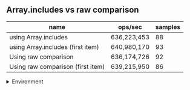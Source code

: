 ## Array.includes vs raw comparison

|name|ops/sec|samples|
|-|-|-|
|using Array.includes|636,223,453|88|
|using Array.includes (first item)|640,980,170|93|
|Using raw comparison|636,174,726|92|
|Using raw comparison (first item)|639,215,950|86|


<details>
<summary>Environment</summary>

* __Machine:__ linux x64 | 2 vCPUs | 6.8GB Mem
* __Run:__ Tue Oct 10 2023 20:56:44 GMT+0000 (Coordinated Universal Time)
</details>

<!--
{"environment":{"platform":"linux","arch":"x64","cpus":2,"totalMemory":6.759754180908203},"benchmarks":"[{\"timeStamp\":1696971387553,\"currentTarget\":{\"0\":{\"name\":\"using Array.includes\",\"options\":{\"async\":false,\"defer\":false,\"delay\":0.005,\"initCount\":1,\"maxTime\":5,\"minSamples\":5,\"minTime\":0.05},\"async\":false,\"defer\":false,\"delay\":0.005,\"initCount\":1,\"maxTime\":5,\"minSamples\":5,\"minTime\":0.05,\"id\":1,\"stats\":{\"moe\":1.7901590789959347e-11,\"rme\":1.1389411899015747,\"sem\":9.133464688754769e-12,\"deviation\":8.567949343585233e-11,\"mean\":1.5717748158275294e-9,\"sample\":[2.16399904434672e-9,1.7107438527507993e-9,1.5976544297860636e-9,1.5483236228448667e-9,1.5487181869945755e-9,1.6013934016095916e-9,1.5323839802202635e-9,1.5544017932874067e-9,1.6695171007196285e-9,1.5118845634217054e-9,1.5086186232559727e-9,1.6682716378072506e-9,1.5961440103960058e-9,1.5172402770921279e-9,1.5336271820064232e-9,1.5418839298645944e-9,1.6111889261574864e-9,1.527623074952098e-9,1.6881837859617917e-9,1.5304426604127553e-9,1.541651766314103e-9,1.5285042999839913e-9,1.5415731096394548e-9,1.5401013266230776e-9,1.6034569570596296e-9,1.5458562739399016e-9,1.5609224819496183e-9,1.5136993678499418e-9,1.556323918411284e-9,1.740470729082537e-9,1.6318172684762052e-9,1.5058268514950452e-9,1.553728790294798e-9,1.5067279363951377e-9,1.5624453547768372e-9,1.5302163342625212e-9,1.541125525652882e-9,1.5104589513023945e-9,1.5211893811526378e-9,1.5342142551943997e-9,1.5265440852932743e-9,1.5982094368105452e-9,1.7584601004014158e-9,1.618492671196055e-9,1.5516678400170343e-9,1.544887635316951e-9,1.5040355599494917e-9,1.5209650754820768e-9,1.515491761689663e-9,1.7095158155320576e-9,1.5883024781351594e-9,1.660732565076585e-9,1.5845557098442016e-9,1.5292047945589794e-9,1.5284070282088455e-9,1.5538342720136275e-9,1.5677993194408009e-9,1.5438827842165513e-9,1.5111567995733737e-9,1.5429236122534226e-9,1.5184405837913636e-9,1.586506304919871e-9,1.53655407019097e-9,1.5221513842576985e-9,1.7027887832660416e-9,1.5387721759622713e-9,1.5377410383767097e-9,1.5341021735596204e-9,1.5477465078839073e-9,1.5265696118879897e-9,1.5659858816696936e-9,1.6176107101631165e-9,1.5736443307275043e-9,1.5230326559073315e-9,1.595321778949423e-9,1.5309668582872506e-9,1.5993143573484902e-9,1.570443074443326e-9,1.592782930102048e-9,1.6632915858789361e-9,1.5382685964443646e-9,1.5022154381576417e-9,1.5061720787052735e-9,1.5142921148457436e-9,1.5333377973400114e-9,1.5563461150193484e-9,1.5318421053262594e-9,1.5583184406557269e-9],\"variance\":7.340975595424263e-21},\"times\":{\"cycle\":0.052439362090225865,\"elapsed\":5.651,\"period\":1.5717748158275294e-9,\"timeStamp\":1696971381902},\"running\":false,\"count\":33363152,\"cycles\":8,\"hz\":636223452.5774014},\"1\":{\"name\":\"using Array.includes (first item)\",\"options\":{\"async\":false,\"defer\":false,\"delay\":0.005,\"initCount\":1,\"maxTime\":5,\"minSamples\":5,\"minTime\":0.05},\"async\":false,\"defer\":false,\"delay\":0.005,\"initCount\":1,\"maxTime\":5,\"minSamples\":5,\"minTime\":0.05,\"id\":2,\"stats\":{\"moe\":1.563642211456386e-11,\"rme\":1.0022636500399482,\"sem\":7.977766384981561e-12,\"deviation\":7.693479286955145e-11,\"mean\":1.5601106668829725e-9,\"sample\":[1.514456436872466e-9,1.5191303377169775e-9,1.5526826778263706e-9,1.5828092203390403e-9,1.5219294023254265e-9,1.7115505714614664e-9,1.5211851267704567e-9,1.6551183580728647e-9,1.5779578851702834e-9,1.5479066711417813e-9,1.5161499599689369e-9,1.5349617121887243e-9,1.545884764232541e-9,1.528218065234889e-9,1.5240386601449074e-9,1.5221222432448955e-9,1.542540059009924e-9,1.5173914336508067e-9,1.5336931202525541e-9,1.5210103345557941e-9,1.5446222287064982e-9,1.5081799050300655e-9,1.9924855016019807e-9,1.7135815479202002e-9,1.5594594994446332e-9,1.509864310198841e-9,1.5252138447607095e-9,1.5103253506533406e-9,1.5202329144677906e-9,1.5957873238251309e-9,1.5267626586579833e-9,1.5464814260899362e-9,1.521049535498955e-9,1.542416520295889e-9,1.508580682697231e-9,1.5422387149418598e-9,1.5192329604350193e-9,1.5264381168342183e-9,1.5543903229804658e-9,1.6142297234763811e-9,1.5523509447100991e-9,1.5567920417801987e-9,1.506293001548392e-9,1.5270999422920302e-9,1.5911348867720283e-9,1.563116770584034e-9,1.5073890367314777e-9,1.718749574212446e-9,1.714808596909367e-9,1.5474337142171133e-9,1.527983334491725e-9,1.5395367868618079e-9,1.5262374819956436e-9,1.553659622876576e-9,1.5180799988596755e-9,1.520598535048256e-9,1.5119588994442445e-9,1.6295624175132533e-9,1.5045530782609727e-9,1.5494341633396969e-9,1.5209309300793277e-9,1.5442174479182652e-9,1.5287829391871913e-9,1.5463526218376769e-9,1.779586219692573e-9,1.588259969208242e-9,1.7270238148462654e-9,1.8157857454696727e-9,1.5210177720243825e-9,1.6789085261152145e-9,1.5083593307672237e-9,1.5467149923125414e-9,1.503052778850908e-9,1.5273185444295817e-9,1.5337151424293242e-9,1.563317435368107e-9,1.5255397219398778e-9,1.5504463511275574e-9,1.5323795133143824e-9,1.52237735753796e-9,1.532029150984334e-9,1.5124829756099008e-9,1.5093954450082216e-9,1.5605862861416337e-9,1.52513842231723e-9,1.5620626590985608e-9,1.5123302236230993e-9,1.5459902813083104e-9,1.5245364878560075e-9,1.5758680728314046e-9,1.5105843411815194e-9,1.5399440456386164e-9,1.576173516914011e-9],\"variance\":5.918962353880785e-21},\"times\":{\"cycle\":0.052098337170000654,\"elapsed\":5.504,\"period\":1.5601106668829725e-9,\"timeStamp\":1696971387569},\"running\":false,\"count\":33394001,\"cycles\":7,\"hz\":640980169.6939569},\"2\":{\"name\":\"Using raw comparison\",\"options\":{\"async\":false,\"defer\":false,\"delay\":0.005,\"initCount\":1,\"maxTime\":5,\"minSamples\":5,\"minTime\":0.05},\"async\":false,\"defer\":false,\"delay\":0.005,\"initCount\":1,\"maxTime\":5,\"minSamples\":5,\"minTime\":0.05,\"id\":3,\"stats\":{\"moe\":1.5760790086403745e-11,\"rme\":1.0026616316665384,\"sem\":8.041219431838645e-12,\"deviation\":7.712866727417313e-11,\"mean\":1.5718952025926742e-9,\"sample\":[1.5173129930363175e-9,1.5484307531897263e-9,1.5829697291803629e-9,1.5813239507252e-9,1.60384793193402e-9,1.5165111893876615e-9,1.5035828771007674e-9,1.5307649861970265e-9,1.5865746821036872e-9,1.5537427959008667e-9,1.544754245048395e-9,1.5158411447608923e-9,1.511687961927209e-9,1.5374245332075524e-9,1.5874792438523699e-9,1.5026723352255776e-9,1.5507946836855656e-9,1.5349993364764157e-9,1.5480960238830024e-9,1.5490606874056251e-9,1.5507496073551108e-9,1.8195412984531486e-9,1.5560027428045555e-9,1.6129363719347794e-9,1.6120017292482397e-9,1.5423831399138046e-9,1.6030191585222752e-9,1.7452646112821609e-9,1.6812056163424898e-9,1.7756201841951088e-9,1.7804255313778138e-9,1.6965411849809995e-9,1.6880394885483281e-9,1.6756940733159902e-9,1.5035528262137973e-9,1.5246133292271802e-9,1.5251753108644055e-9,1.5372532431518235e-9,1.5610935433625883e-9,1.5714675002061491e-9,1.5136533199859313e-9,1.5073063623016672e-9,1.520472166748285e-9,1.5401472337196916e-9,1.6461829603777853e-9,1.5333164267043241e-9,1.5202497901847073e-9,1.590869134157016e-9,1.5260107555730572e-9,1.52964405806216e-9,1.5406821695586438e-9,1.5437534904105217e-9,1.5424582370803422e-9,1.505963027552336e-9,1.5173738000981343e-9,1.5112942352061285e-9,1.5554257056729582e-9,1.809999751178656e-9,1.6515472540581319e-9,1.5037692226508679e-9,1.5548607489979232e-9,1.5159643533974692e-9,1.5225938495210248e-9,1.5104107090783248e-9,1.5467797649828314e-9,1.756591241344443e-9,1.5274742938702683e-9,1.5279972093544323e-9,1.5373824619657944e-9,1.534136845969491e-9,1.509539203305309e-9,1.513310769925361e-9,1.5424642472577364e-9,1.5205623194091947e-9,1.732158908609483e-9,1.5523515027627539e-9,1.5167363145220597e-9,1.7168278190604001e-9,1.5546205980173336e-9,1.5224150403111585e-9,1.567682894876088e-9,1.603775294530983e-9,1.699560479283532e-9,1.6096581107362183e-9,1.654328670687688e-9,1.5539302621847531e-9,1.5277036232591764e-9,1.5033618793798029e-9,1.5695587859333443e-9,1.5057450251610469e-9,1.5209563640884186e-9,1.5023473699318272e-9],\"variance\":5.948831315490105e-21},\"times\":{\"cycle\":0.052373294052667385,\"elapsed\":5.537,\"period\":1.5718952025926742e-9,\"timeStamp\":1696971393073},\"running\":false,\"count\":33318566,\"cycles\":8,\"hz\":636174726.1208038},\"3\":{\"name\":\"Using raw comparison (first item)\",\"options\":{\"async\":false,\"defer\":false,\"delay\":0.005,\"initCount\":1,\"maxTime\":5,\"minSamples\":5,\"minTime\":0.05},\"async\":false,\"defer\":false,\"delay\":0.005,\"initCount\":1,\"maxTime\":5,\"minSamples\":5,\"minTime\":0.05,\"id\":4,\"stats\":{\"moe\":1.6237884930661402e-11,\"rme\":1.0379515045817904,\"sem\":8.284635168704797e-12,\"deviation\":7.682854592893498e-11,\"mean\":1.5644165318883509e-9,\"sample\":[1.7778072679374445e-9,1.6761269646201571e-9,1.8422508414778048e-9,1.554093656489709e-9,1.574104247073611e-9,1.6772909964383441e-9,1.5483446323335015e-9,1.605572810820068e-9,1.8264671603443486e-9,1.6157433008568583e-9,1.5451567691568595e-9,1.5419946183950048e-9,1.5351513545883128e-9,1.5253944194777162e-9,1.5370531260332137e-9,1.5380227456647887e-9,1.5258159240651078e-9,1.541751773147213e-9,1.5301302584702822e-9,1.5664912405188182e-9,1.5076696833578215e-9,1.5259760770030194e-9,1.5289290157138309e-9,1.514281503697767e-9,1.50516435349029e-9,1.5373312113492047e-9,1.5323445526520441e-9,1.52316131698351e-9,1.5621592787576967e-9,1.5822710671212907e-9,1.5300044364371563e-9,1.5119383835982854e-9,1.5254173244297794e-9,1.5057380954476519e-9,1.5201633200037957e-9,1.5479172911617575e-9,1.5532013344336762e-9,1.5131400204831356e-9,1.551671332149971e-9,1.5469556544539665e-9,1.5116982128479108e-9,1.5226657244329863e-9,1.4973836460140265e-9,1.5673062763090705e-9,1.5063269967640202e-9,1.6911669835867739e-9,1.5274701181075255e-9,1.567314763106005e-9,1.5322844628503015e-9,1.5331122542653924e-9,1.5236030971310324e-9,1.5197181463018602e-9,1.5179609310900776e-9,1.7153822058882591e-9,1.5212093721491534e-9,1.5659341046835645e-9,1.594859051037445e-9,1.5753297060842923e-9,1.5480573841349014e-9,1.5117420214546226e-9,1.5117450396464902e-9,1.611101136800473e-9,1.5504361376897934e-9,1.5280139903054482e-9,1.5940551660925927e-9,1.6239304544046238e-9,1.5813812704280788e-9,1.918855045030227e-9,1.5451556167773695e-9,1.5241947822694317e-9,1.6865678269592309e-9,1.5105675862210755e-9,1.631712309298087e-9,1.5435448585788846e-9,1.550582594703091e-9,1.5096591104689302e-9,1.5527372250994988e-9,1.5299146443386609e-9,1.5159168681185225e-9,1.5425467036802576e-9,1.5412079114638217e-9,1.5553760212844085e-9,1.498691569000767e-9,1.5304316217575655e-9,1.5538250292615196e-9,1.536946403845308e-9],\"variance\":5.902625469554473e-21},\"times\":{\"cycle\":0.05235123433247961,\"elapsed\":5.443,\"period\":1.5644165318883509e-9,\"timeStamp\":1696971398611},\"running\":false,\"count\":33463744,\"cycles\":6,\"hz\":639215950.2386081},\"options\":{},\"events\":{\"start\":[null],\"cycle\":[null,null],\"complete\":[null,null]},\"length\":4,\"running\":false},\"type\":\"cycle\",\"target\":{\"name\":\"using Array.includes\",\"options\":{\"async\":false,\"defer\":false,\"delay\":0.005,\"initCount\":1,\"maxTime\":5,\"minSamples\":5,\"minTime\":0.05},\"async\":false,\"defer\":false,\"delay\":0.005,\"initCount\":1,\"maxTime\":5,\"minSamples\":5,\"minTime\":0.05,\"id\":1,\"stats\":{\"moe\":1.7901590789959347e-11,\"rme\":1.1389411899015747,\"sem\":9.133464688754769e-12,\"deviation\":8.567949343585233e-11,\"mean\":1.5717748158275294e-9,\"sample\":[2.16399904434672e-9,1.7107438527507993e-9,1.5976544297860636e-9,1.5483236228448667e-9,1.5487181869945755e-9,1.6013934016095916e-9,1.5323839802202635e-9,1.5544017932874067e-9,1.6695171007196285e-9,1.5118845634217054e-9,1.5086186232559727e-9,1.6682716378072506e-9,1.5961440103960058e-9,1.5172402770921279e-9,1.5336271820064232e-9,1.5418839298645944e-9,1.6111889261574864e-9,1.527623074952098e-9,1.6881837859617917e-9,1.5304426604127553e-9,1.541651766314103e-9,1.5285042999839913e-9,1.5415731096394548e-9,1.5401013266230776e-9,1.6034569570596296e-9,1.5458562739399016e-9,1.5609224819496183e-9,1.5136993678499418e-9,1.556323918411284e-9,1.740470729082537e-9,1.6318172684762052e-9,1.5058268514950452e-9,1.553728790294798e-9,1.5067279363951377e-9,1.5624453547768372e-9,1.5302163342625212e-9,1.541125525652882e-9,1.5104589513023945e-9,1.5211893811526378e-9,1.5342142551943997e-9,1.5265440852932743e-9,1.5982094368105452e-9,1.7584601004014158e-9,1.618492671196055e-9,1.5516678400170343e-9,1.544887635316951e-9,1.5040355599494917e-9,1.5209650754820768e-9,1.515491761689663e-9,1.7095158155320576e-9,1.5883024781351594e-9,1.660732565076585e-9,1.5845557098442016e-9,1.5292047945589794e-9,1.5284070282088455e-9,1.5538342720136275e-9,1.5677993194408009e-9,1.5438827842165513e-9,1.5111567995733737e-9,1.5429236122534226e-9,1.5184405837913636e-9,1.586506304919871e-9,1.53655407019097e-9,1.5221513842576985e-9,1.7027887832660416e-9,1.5387721759622713e-9,1.5377410383767097e-9,1.5341021735596204e-9,1.5477465078839073e-9,1.5265696118879897e-9,1.5659858816696936e-9,1.6176107101631165e-9,1.5736443307275043e-9,1.5230326559073315e-9,1.595321778949423e-9,1.5309668582872506e-9,1.5993143573484902e-9,1.570443074443326e-9,1.592782930102048e-9,1.6632915858789361e-9,1.5382685964443646e-9,1.5022154381576417e-9,1.5061720787052735e-9,1.5142921148457436e-9,1.5333377973400114e-9,1.5563461150193484e-9,1.5318421053262594e-9,1.5583184406557269e-9],\"variance\":7.340975595424263e-21},\"times\":{\"cycle\":0.052439362090225865,\"elapsed\":5.651,\"period\":1.5717748158275294e-9,\"timeStamp\":1696971381902},\"running\":false,\"count\":33363152,\"cycles\":8,\"hz\":636223452.5774014},\"aborted\":false},{\"timeStamp\":1696971393073,\"currentTarget\":{\"0\":{\"name\":\"using Array.includes\",\"options\":{\"async\":false,\"defer\":false,\"delay\":0.005,\"initCount\":1,\"maxTime\":5,\"minSamples\":5,\"minTime\":0.05},\"async\":false,\"defer\":false,\"delay\":0.005,\"initCount\":1,\"maxTime\":5,\"minSamples\":5,\"minTime\":0.05,\"id\":1,\"stats\":{\"moe\":1.7901590789959347e-11,\"rme\":1.1389411899015747,\"sem\":9.133464688754769e-12,\"deviation\":8.567949343585233e-11,\"mean\":1.5717748158275294e-9,\"sample\":[2.16399904434672e-9,1.7107438527507993e-9,1.5976544297860636e-9,1.5483236228448667e-9,1.5487181869945755e-9,1.6013934016095916e-9,1.5323839802202635e-9,1.5544017932874067e-9,1.6695171007196285e-9,1.5118845634217054e-9,1.5086186232559727e-9,1.6682716378072506e-9,1.5961440103960058e-9,1.5172402770921279e-9,1.5336271820064232e-9,1.5418839298645944e-9,1.6111889261574864e-9,1.527623074952098e-9,1.6881837859617917e-9,1.5304426604127553e-9,1.541651766314103e-9,1.5285042999839913e-9,1.5415731096394548e-9,1.5401013266230776e-9,1.6034569570596296e-9,1.5458562739399016e-9,1.5609224819496183e-9,1.5136993678499418e-9,1.556323918411284e-9,1.740470729082537e-9,1.6318172684762052e-9,1.5058268514950452e-9,1.553728790294798e-9,1.5067279363951377e-9,1.5624453547768372e-9,1.5302163342625212e-9,1.541125525652882e-9,1.5104589513023945e-9,1.5211893811526378e-9,1.5342142551943997e-9,1.5265440852932743e-9,1.5982094368105452e-9,1.7584601004014158e-9,1.618492671196055e-9,1.5516678400170343e-9,1.544887635316951e-9,1.5040355599494917e-9,1.5209650754820768e-9,1.515491761689663e-9,1.7095158155320576e-9,1.5883024781351594e-9,1.660732565076585e-9,1.5845557098442016e-9,1.5292047945589794e-9,1.5284070282088455e-9,1.5538342720136275e-9,1.5677993194408009e-9,1.5438827842165513e-9,1.5111567995733737e-9,1.5429236122534226e-9,1.5184405837913636e-9,1.586506304919871e-9,1.53655407019097e-9,1.5221513842576985e-9,1.7027887832660416e-9,1.5387721759622713e-9,1.5377410383767097e-9,1.5341021735596204e-9,1.5477465078839073e-9,1.5265696118879897e-9,1.5659858816696936e-9,1.6176107101631165e-9,1.5736443307275043e-9,1.5230326559073315e-9,1.595321778949423e-9,1.5309668582872506e-9,1.5993143573484902e-9,1.570443074443326e-9,1.592782930102048e-9,1.6632915858789361e-9,1.5382685964443646e-9,1.5022154381576417e-9,1.5061720787052735e-9,1.5142921148457436e-9,1.5333377973400114e-9,1.5563461150193484e-9,1.5318421053262594e-9,1.5583184406557269e-9],\"variance\":7.340975595424263e-21},\"times\":{\"cycle\":0.052439362090225865,\"elapsed\":5.651,\"period\":1.5717748158275294e-9,\"timeStamp\":1696971381902},\"running\":false,\"count\":33363152,\"cycles\":8,\"hz\":636223452.5774014},\"1\":{\"name\":\"using Array.includes (first item)\",\"options\":{\"async\":false,\"defer\":false,\"delay\":0.005,\"initCount\":1,\"maxTime\":5,\"minSamples\":5,\"minTime\":0.05},\"async\":false,\"defer\":false,\"delay\":0.005,\"initCount\":1,\"maxTime\":5,\"minSamples\":5,\"minTime\":0.05,\"id\":2,\"stats\":{\"moe\":1.563642211456386e-11,\"rme\":1.0022636500399482,\"sem\":7.977766384981561e-12,\"deviation\":7.693479286955145e-11,\"mean\":1.5601106668829725e-9,\"sample\":[1.514456436872466e-9,1.5191303377169775e-9,1.5526826778263706e-9,1.5828092203390403e-9,1.5219294023254265e-9,1.7115505714614664e-9,1.5211851267704567e-9,1.6551183580728647e-9,1.5779578851702834e-9,1.5479066711417813e-9,1.5161499599689369e-9,1.5349617121887243e-9,1.545884764232541e-9,1.528218065234889e-9,1.5240386601449074e-9,1.5221222432448955e-9,1.542540059009924e-9,1.5173914336508067e-9,1.5336931202525541e-9,1.5210103345557941e-9,1.5446222287064982e-9,1.5081799050300655e-9,1.9924855016019807e-9,1.7135815479202002e-9,1.5594594994446332e-9,1.509864310198841e-9,1.5252138447607095e-9,1.5103253506533406e-9,1.5202329144677906e-9,1.5957873238251309e-9,1.5267626586579833e-9,1.5464814260899362e-9,1.521049535498955e-9,1.542416520295889e-9,1.508580682697231e-9,1.5422387149418598e-9,1.5192329604350193e-9,1.5264381168342183e-9,1.5543903229804658e-9,1.6142297234763811e-9,1.5523509447100991e-9,1.5567920417801987e-9,1.506293001548392e-9,1.5270999422920302e-9,1.5911348867720283e-9,1.563116770584034e-9,1.5073890367314777e-9,1.718749574212446e-9,1.714808596909367e-9,1.5474337142171133e-9,1.527983334491725e-9,1.5395367868618079e-9,1.5262374819956436e-9,1.553659622876576e-9,1.5180799988596755e-9,1.520598535048256e-9,1.5119588994442445e-9,1.6295624175132533e-9,1.5045530782609727e-9,1.5494341633396969e-9,1.5209309300793277e-9,1.5442174479182652e-9,1.5287829391871913e-9,1.5463526218376769e-9,1.779586219692573e-9,1.588259969208242e-9,1.7270238148462654e-9,1.8157857454696727e-9,1.5210177720243825e-9,1.6789085261152145e-9,1.5083593307672237e-9,1.5467149923125414e-9,1.503052778850908e-9,1.5273185444295817e-9,1.5337151424293242e-9,1.563317435368107e-9,1.5255397219398778e-9,1.5504463511275574e-9,1.5323795133143824e-9,1.52237735753796e-9,1.532029150984334e-9,1.5124829756099008e-9,1.5093954450082216e-9,1.5605862861416337e-9,1.52513842231723e-9,1.5620626590985608e-9,1.5123302236230993e-9,1.5459902813083104e-9,1.5245364878560075e-9,1.5758680728314046e-9,1.5105843411815194e-9,1.5399440456386164e-9,1.576173516914011e-9],\"variance\":5.918962353880785e-21},\"times\":{\"cycle\":0.052098337170000654,\"elapsed\":5.504,\"period\":1.5601106668829725e-9,\"timeStamp\":1696971387569},\"running\":false,\"count\":33394001,\"cycles\":7,\"hz\":640980169.6939569},\"2\":{\"name\":\"Using raw comparison\",\"options\":{\"async\":false,\"defer\":false,\"delay\":0.005,\"initCount\":1,\"maxTime\":5,\"minSamples\":5,\"minTime\":0.05},\"async\":false,\"defer\":false,\"delay\":0.005,\"initCount\":1,\"maxTime\":5,\"minSamples\":5,\"minTime\":0.05,\"id\":3,\"stats\":{\"moe\":1.5760790086403745e-11,\"rme\":1.0026616316665384,\"sem\":8.041219431838645e-12,\"deviation\":7.712866727417313e-11,\"mean\":1.5718952025926742e-9,\"sample\":[1.5173129930363175e-9,1.5484307531897263e-9,1.5829697291803629e-9,1.5813239507252e-9,1.60384793193402e-9,1.5165111893876615e-9,1.5035828771007674e-9,1.5307649861970265e-9,1.5865746821036872e-9,1.5537427959008667e-9,1.544754245048395e-9,1.5158411447608923e-9,1.511687961927209e-9,1.5374245332075524e-9,1.5874792438523699e-9,1.5026723352255776e-9,1.5507946836855656e-9,1.5349993364764157e-9,1.5480960238830024e-9,1.5490606874056251e-9,1.5507496073551108e-9,1.8195412984531486e-9,1.5560027428045555e-9,1.6129363719347794e-9,1.6120017292482397e-9,1.5423831399138046e-9,1.6030191585222752e-9,1.7452646112821609e-9,1.6812056163424898e-9,1.7756201841951088e-9,1.7804255313778138e-9,1.6965411849809995e-9,1.6880394885483281e-9,1.6756940733159902e-9,1.5035528262137973e-9,1.5246133292271802e-9,1.5251753108644055e-9,1.5372532431518235e-9,1.5610935433625883e-9,1.5714675002061491e-9,1.5136533199859313e-9,1.5073063623016672e-9,1.520472166748285e-9,1.5401472337196916e-9,1.6461829603777853e-9,1.5333164267043241e-9,1.5202497901847073e-9,1.590869134157016e-9,1.5260107555730572e-9,1.52964405806216e-9,1.5406821695586438e-9,1.5437534904105217e-9,1.5424582370803422e-9,1.505963027552336e-9,1.5173738000981343e-9,1.5112942352061285e-9,1.5554257056729582e-9,1.809999751178656e-9,1.6515472540581319e-9,1.5037692226508679e-9,1.5548607489979232e-9,1.5159643533974692e-9,1.5225938495210248e-9,1.5104107090783248e-9,1.5467797649828314e-9,1.756591241344443e-9,1.5274742938702683e-9,1.5279972093544323e-9,1.5373824619657944e-9,1.534136845969491e-9,1.509539203305309e-9,1.513310769925361e-9,1.5424642472577364e-9,1.5205623194091947e-9,1.732158908609483e-9,1.5523515027627539e-9,1.5167363145220597e-9,1.7168278190604001e-9,1.5546205980173336e-9,1.5224150403111585e-9,1.567682894876088e-9,1.603775294530983e-9,1.699560479283532e-9,1.6096581107362183e-9,1.654328670687688e-9,1.5539302621847531e-9,1.5277036232591764e-9,1.5033618793798029e-9,1.5695587859333443e-9,1.5057450251610469e-9,1.5209563640884186e-9,1.5023473699318272e-9],\"variance\":5.948831315490105e-21},\"times\":{\"cycle\":0.052373294052667385,\"elapsed\":5.537,\"period\":1.5718952025926742e-9,\"timeStamp\":1696971393073},\"running\":false,\"count\":33318566,\"cycles\":8,\"hz\":636174726.1208038},\"3\":{\"name\":\"Using raw comparison (first item)\",\"options\":{\"async\":false,\"defer\":false,\"delay\":0.005,\"initCount\":1,\"maxTime\":5,\"minSamples\":5,\"minTime\":0.05},\"async\":false,\"defer\":false,\"delay\":0.005,\"initCount\":1,\"maxTime\":5,\"minSamples\":5,\"minTime\":0.05,\"id\":4,\"stats\":{\"moe\":1.6237884930661402e-11,\"rme\":1.0379515045817904,\"sem\":8.284635168704797e-12,\"deviation\":7.682854592893498e-11,\"mean\":1.5644165318883509e-9,\"sample\":[1.7778072679374445e-9,1.6761269646201571e-9,1.8422508414778048e-9,1.554093656489709e-9,1.574104247073611e-9,1.6772909964383441e-9,1.5483446323335015e-9,1.605572810820068e-9,1.8264671603443486e-9,1.6157433008568583e-9,1.5451567691568595e-9,1.5419946183950048e-9,1.5351513545883128e-9,1.5253944194777162e-9,1.5370531260332137e-9,1.5380227456647887e-9,1.5258159240651078e-9,1.541751773147213e-9,1.5301302584702822e-9,1.5664912405188182e-9,1.5076696833578215e-9,1.5259760770030194e-9,1.5289290157138309e-9,1.514281503697767e-9,1.50516435349029e-9,1.5373312113492047e-9,1.5323445526520441e-9,1.52316131698351e-9,1.5621592787576967e-9,1.5822710671212907e-9,1.5300044364371563e-9,1.5119383835982854e-9,1.5254173244297794e-9,1.5057380954476519e-9,1.5201633200037957e-9,1.5479172911617575e-9,1.5532013344336762e-9,1.5131400204831356e-9,1.551671332149971e-9,1.5469556544539665e-9,1.5116982128479108e-9,1.5226657244329863e-9,1.4973836460140265e-9,1.5673062763090705e-9,1.5063269967640202e-9,1.6911669835867739e-9,1.5274701181075255e-9,1.567314763106005e-9,1.5322844628503015e-9,1.5331122542653924e-9,1.5236030971310324e-9,1.5197181463018602e-9,1.5179609310900776e-9,1.7153822058882591e-9,1.5212093721491534e-9,1.5659341046835645e-9,1.594859051037445e-9,1.5753297060842923e-9,1.5480573841349014e-9,1.5117420214546226e-9,1.5117450396464902e-9,1.611101136800473e-9,1.5504361376897934e-9,1.5280139903054482e-9,1.5940551660925927e-9,1.6239304544046238e-9,1.5813812704280788e-9,1.918855045030227e-9,1.5451556167773695e-9,1.5241947822694317e-9,1.6865678269592309e-9,1.5105675862210755e-9,1.631712309298087e-9,1.5435448585788846e-9,1.550582594703091e-9,1.5096591104689302e-9,1.5527372250994988e-9,1.5299146443386609e-9,1.5159168681185225e-9,1.5425467036802576e-9,1.5412079114638217e-9,1.5553760212844085e-9,1.498691569000767e-9,1.5304316217575655e-9,1.5538250292615196e-9,1.536946403845308e-9],\"variance\":5.902625469554473e-21},\"times\":{\"cycle\":0.05235123433247961,\"elapsed\":5.443,\"period\":1.5644165318883509e-9,\"timeStamp\":1696971398611},\"running\":false,\"count\":33463744,\"cycles\":6,\"hz\":639215950.2386081},\"options\":{},\"events\":{\"start\":[null],\"cycle\":[null,null],\"complete\":[null,null]},\"length\":4,\"running\":false},\"type\":\"cycle\",\"target\":{\"name\":\"using Array.includes (first item)\",\"options\":{\"async\":false,\"defer\":false,\"delay\":0.005,\"initCount\":1,\"maxTime\":5,\"minSamples\":5,\"minTime\":0.05},\"async\":false,\"defer\":false,\"delay\":0.005,\"initCount\":1,\"maxTime\":5,\"minSamples\":5,\"minTime\":0.05,\"id\":2,\"stats\":{\"moe\":1.563642211456386e-11,\"rme\":1.0022636500399482,\"sem\":7.977766384981561e-12,\"deviation\":7.693479286955145e-11,\"mean\":1.5601106668829725e-9,\"sample\":[1.514456436872466e-9,1.5191303377169775e-9,1.5526826778263706e-9,1.5828092203390403e-9,1.5219294023254265e-9,1.7115505714614664e-9,1.5211851267704567e-9,1.6551183580728647e-9,1.5779578851702834e-9,1.5479066711417813e-9,1.5161499599689369e-9,1.5349617121887243e-9,1.545884764232541e-9,1.528218065234889e-9,1.5240386601449074e-9,1.5221222432448955e-9,1.542540059009924e-9,1.5173914336508067e-9,1.5336931202525541e-9,1.5210103345557941e-9,1.5446222287064982e-9,1.5081799050300655e-9,1.9924855016019807e-9,1.7135815479202002e-9,1.5594594994446332e-9,1.509864310198841e-9,1.5252138447607095e-9,1.5103253506533406e-9,1.5202329144677906e-9,1.5957873238251309e-9,1.5267626586579833e-9,1.5464814260899362e-9,1.521049535498955e-9,1.542416520295889e-9,1.508580682697231e-9,1.5422387149418598e-9,1.5192329604350193e-9,1.5264381168342183e-9,1.5543903229804658e-9,1.6142297234763811e-9,1.5523509447100991e-9,1.5567920417801987e-9,1.506293001548392e-9,1.5270999422920302e-9,1.5911348867720283e-9,1.563116770584034e-9,1.5073890367314777e-9,1.718749574212446e-9,1.714808596909367e-9,1.5474337142171133e-9,1.527983334491725e-9,1.5395367868618079e-9,1.5262374819956436e-9,1.553659622876576e-9,1.5180799988596755e-9,1.520598535048256e-9,1.5119588994442445e-9,1.6295624175132533e-9,1.5045530782609727e-9,1.5494341633396969e-9,1.5209309300793277e-9,1.5442174479182652e-9,1.5287829391871913e-9,1.5463526218376769e-9,1.779586219692573e-9,1.588259969208242e-9,1.7270238148462654e-9,1.8157857454696727e-9,1.5210177720243825e-9,1.6789085261152145e-9,1.5083593307672237e-9,1.5467149923125414e-9,1.503052778850908e-9,1.5273185444295817e-9,1.5337151424293242e-9,1.563317435368107e-9,1.5255397219398778e-9,1.5504463511275574e-9,1.5323795133143824e-9,1.52237735753796e-9,1.532029150984334e-9,1.5124829756099008e-9,1.5093954450082216e-9,1.5605862861416337e-9,1.52513842231723e-9,1.5620626590985608e-9,1.5123302236230993e-9,1.5459902813083104e-9,1.5245364878560075e-9,1.5758680728314046e-9,1.5105843411815194e-9,1.5399440456386164e-9,1.576173516914011e-9],\"variance\":5.918962353880785e-21},\"times\":{\"cycle\":0.052098337170000654,\"elapsed\":5.504,\"period\":1.5601106668829725e-9,\"timeStamp\":1696971387569},\"running\":false,\"count\":33394001,\"cycles\":7,\"hz\":640980169.6939569},\"aborted\":false},{\"timeStamp\":1696971398610,\"currentTarget\":{\"0\":{\"name\":\"using Array.includes\",\"options\":{\"async\":false,\"defer\":false,\"delay\":0.005,\"initCount\":1,\"maxTime\":5,\"minSamples\":5,\"minTime\":0.05},\"async\":false,\"defer\":false,\"delay\":0.005,\"initCount\":1,\"maxTime\":5,\"minSamples\":5,\"minTime\":0.05,\"id\":1,\"stats\":{\"moe\":1.7901590789959347e-11,\"rme\":1.1389411899015747,\"sem\":9.133464688754769e-12,\"deviation\":8.567949343585233e-11,\"mean\":1.5717748158275294e-9,\"sample\":[2.16399904434672e-9,1.7107438527507993e-9,1.5976544297860636e-9,1.5483236228448667e-9,1.5487181869945755e-9,1.6013934016095916e-9,1.5323839802202635e-9,1.5544017932874067e-9,1.6695171007196285e-9,1.5118845634217054e-9,1.5086186232559727e-9,1.6682716378072506e-9,1.5961440103960058e-9,1.5172402770921279e-9,1.5336271820064232e-9,1.5418839298645944e-9,1.6111889261574864e-9,1.527623074952098e-9,1.6881837859617917e-9,1.5304426604127553e-9,1.541651766314103e-9,1.5285042999839913e-9,1.5415731096394548e-9,1.5401013266230776e-9,1.6034569570596296e-9,1.5458562739399016e-9,1.5609224819496183e-9,1.5136993678499418e-9,1.556323918411284e-9,1.740470729082537e-9,1.6318172684762052e-9,1.5058268514950452e-9,1.553728790294798e-9,1.5067279363951377e-9,1.5624453547768372e-9,1.5302163342625212e-9,1.541125525652882e-9,1.5104589513023945e-9,1.5211893811526378e-9,1.5342142551943997e-9,1.5265440852932743e-9,1.5982094368105452e-9,1.7584601004014158e-9,1.618492671196055e-9,1.5516678400170343e-9,1.544887635316951e-9,1.5040355599494917e-9,1.5209650754820768e-9,1.515491761689663e-9,1.7095158155320576e-9,1.5883024781351594e-9,1.660732565076585e-9,1.5845557098442016e-9,1.5292047945589794e-9,1.5284070282088455e-9,1.5538342720136275e-9,1.5677993194408009e-9,1.5438827842165513e-9,1.5111567995733737e-9,1.5429236122534226e-9,1.5184405837913636e-9,1.586506304919871e-9,1.53655407019097e-9,1.5221513842576985e-9,1.7027887832660416e-9,1.5387721759622713e-9,1.5377410383767097e-9,1.5341021735596204e-9,1.5477465078839073e-9,1.5265696118879897e-9,1.5659858816696936e-9,1.6176107101631165e-9,1.5736443307275043e-9,1.5230326559073315e-9,1.595321778949423e-9,1.5309668582872506e-9,1.5993143573484902e-9,1.570443074443326e-9,1.592782930102048e-9,1.6632915858789361e-9,1.5382685964443646e-9,1.5022154381576417e-9,1.5061720787052735e-9,1.5142921148457436e-9,1.5333377973400114e-9,1.5563461150193484e-9,1.5318421053262594e-9,1.5583184406557269e-9],\"variance\":7.340975595424263e-21},\"times\":{\"cycle\":0.052439362090225865,\"elapsed\":5.651,\"period\":1.5717748158275294e-9,\"timeStamp\":1696971381902},\"running\":false,\"count\":33363152,\"cycles\":8,\"hz\":636223452.5774014},\"1\":{\"name\":\"using Array.includes (first item)\",\"options\":{\"async\":false,\"defer\":false,\"delay\":0.005,\"initCount\":1,\"maxTime\":5,\"minSamples\":5,\"minTime\":0.05},\"async\":false,\"defer\":false,\"delay\":0.005,\"initCount\":1,\"maxTime\":5,\"minSamples\":5,\"minTime\":0.05,\"id\":2,\"stats\":{\"moe\":1.563642211456386e-11,\"rme\":1.0022636500399482,\"sem\":7.977766384981561e-12,\"deviation\":7.693479286955145e-11,\"mean\":1.5601106668829725e-9,\"sample\":[1.514456436872466e-9,1.5191303377169775e-9,1.5526826778263706e-9,1.5828092203390403e-9,1.5219294023254265e-9,1.7115505714614664e-9,1.5211851267704567e-9,1.6551183580728647e-9,1.5779578851702834e-9,1.5479066711417813e-9,1.5161499599689369e-9,1.5349617121887243e-9,1.545884764232541e-9,1.528218065234889e-9,1.5240386601449074e-9,1.5221222432448955e-9,1.542540059009924e-9,1.5173914336508067e-9,1.5336931202525541e-9,1.5210103345557941e-9,1.5446222287064982e-9,1.5081799050300655e-9,1.9924855016019807e-9,1.7135815479202002e-9,1.5594594994446332e-9,1.509864310198841e-9,1.5252138447607095e-9,1.5103253506533406e-9,1.5202329144677906e-9,1.5957873238251309e-9,1.5267626586579833e-9,1.5464814260899362e-9,1.521049535498955e-9,1.542416520295889e-9,1.508580682697231e-9,1.5422387149418598e-9,1.5192329604350193e-9,1.5264381168342183e-9,1.5543903229804658e-9,1.6142297234763811e-9,1.5523509447100991e-9,1.5567920417801987e-9,1.506293001548392e-9,1.5270999422920302e-9,1.5911348867720283e-9,1.563116770584034e-9,1.5073890367314777e-9,1.718749574212446e-9,1.714808596909367e-9,1.5474337142171133e-9,1.527983334491725e-9,1.5395367868618079e-9,1.5262374819956436e-9,1.553659622876576e-9,1.5180799988596755e-9,1.520598535048256e-9,1.5119588994442445e-9,1.6295624175132533e-9,1.5045530782609727e-9,1.5494341633396969e-9,1.5209309300793277e-9,1.5442174479182652e-9,1.5287829391871913e-9,1.5463526218376769e-9,1.779586219692573e-9,1.588259969208242e-9,1.7270238148462654e-9,1.8157857454696727e-9,1.5210177720243825e-9,1.6789085261152145e-9,1.5083593307672237e-9,1.5467149923125414e-9,1.503052778850908e-9,1.5273185444295817e-9,1.5337151424293242e-9,1.563317435368107e-9,1.5255397219398778e-9,1.5504463511275574e-9,1.5323795133143824e-9,1.52237735753796e-9,1.532029150984334e-9,1.5124829756099008e-9,1.5093954450082216e-9,1.5605862861416337e-9,1.52513842231723e-9,1.5620626590985608e-9,1.5123302236230993e-9,1.5459902813083104e-9,1.5245364878560075e-9,1.5758680728314046e-9,1.5105843411815194e-9,1.5399440456386164e-9,1.576173516914011e-9],\"variance\":5.918962353880785e-21},\"times\":{\"cycle\":0.052098337170000654,\"elapsed\":5.504,\"period\":1.5601106668829725e-9,\"timeStamp\":1696971387569},\"running\":false,\"count\":33394001,\"cycles\":7,\"hz\":640980169.6939569},\"2\":{\"name\":\"Using raw comparison\",\"options\":{\"async\":false,\"defer\":false,\"delay\":0.005,\"initCount\":1,\"maxTime\":5,\"minSamples\":5,\"minTime\":0.05},\"async\":false,\"defer\":false,\"delay\":0.005,\"initCount\":1,\"maxTime\":5,\"minSamples\":5,\"minTime\":0.05,\"id\":3,\"stats\":{\"moe\":1.5760790086403745e-11,\"rme\":1.0026616316665384,\"sem\":8.041219431838645e-12,\"deviation\":7.712866727417313e-11,\"mean\":1.5718952025926742e-9,\"sample\":[1.5173129930363175e-9,1.5484307531897263e-9,1.5829697291803629e-9,1.5813239507252e-9,1.60384793193402e-9,1.5165111893876615e-9,1.5035828771007674e-9,1.5307649861970265e-9,1.5865746821036872e-9,1.5537427959008667e-9,1.544754245048395e-9,1.5158411447608923e-9,1.511687961927209e-9,1.5374245332075524e-9,1.5874792438523699e-9,1.5026723352255776e-9,1.5507946836855656e-9,1.5349993364764157e-9,1.5480960238830024e-9,1.5490606874056251e-9,1.5507496073551108e-9,1.8195412984531486e-9,1.5560027428045555e-9,1.6129363719347794e-9,1.6120017292482397e-9,1.5423831399138046e-9,1.6030191585222752e-9,1.7452646112821609e-9,1.6812056163424898e-9,1.7756201841951088e-9,1.7804255313778138e-9,1.6965411849809995e-9,1.6880394885483281e-9,1.6756940733159902e-9,1.5035528262137973e-9,1.5246133292271802e-9,1.5251753108644055e-9,1.5372532431518235e-9,1.5610935433625883e-9,1.5714675002061491e-9,1.5136533199859313e-9,1.5073063623016672e-9,1.520472166748285e-9,1.5401472337196916e-9,1.6461829603777853e-9,1.5333164267043241e-9,1.5202497901847073e-9,1.590869134157016e-9,1.5260107555730572e-9,1.52964405806216e-9,1.5406821695586438e-9,1.5437534904105217e-9,1.5424582370803422e-9,1.505963027552336e-9,1.5173738000981343e-9,1.5112942352061285e-9,1.5554257056729582e-9,1.809999751178656e-9,1.6515472540581319e-9,1.5037692226508679e-9,1.5548607489979232e-9,1.5159643533974692e-9,1.5225938495210248e-9,1.5104107090783248e-9,1.5467797649828314e-9,1.756591241344443e-9,1.5274742938702683e-9,1.5279972093544323e-9,1.5373824619657944e-9,1.534136845969491e-9,1.509539203305309e-9,1.513310769925361e-9,1.5424642472577364e-9,1.5205623194091947e-9,1.732158908609483e-9,1.5523515027627539e-9,1.5167363145220597e-9,1.7168278190604001e-9,1.5546205980173336e-9,1.5224150403111585e-9,1.567682894876088e-9,1.603775294530983e-9,1.699560479283532e-9,1.6096581107362183e-9,1.654328670687688e-9,1.5539302621847531e-9,1.5277036232591764e-9,1.5033618793798029e-9,1.5695587859333443e-9,1.5057450251610469e-9,1.5209563640884186e-9,1.5023473699318272e-9],\"variance\":5.948831315490105e-21},\"times\":{\"cycle\":0.052373294052667385,\"elapsed\":5.537,\"period\":1.5718952025926742e-9,\"timeStamp\":1696971393073},\"running\":false,\"count\":33318566,\"cycles\":8,\"hz\":636174726.1208038},\"3\":{\"name\":\"Using raw comparison (first item)\",\"options\":{\"async\":false,\"defer\":false,\"delay\":0.005,\"initCount\":1,\"maxTime\":5,\"minSamples\":5,\"minTime\":0.05},\"async\":false,\"defer\":false,\"delay\":0.005,\"initCount\":1,\"maxTime\":5,\"minSamples\":5,\"minTime\":0.05,\"id\":4,\"stats\":{\"moe\":1.6237884930661402e-11,\"rme\":1.0379515045817904,\"sem\":8.284635168704797e-12,\"deviation\":7.682854592893498e-11,\"mean\":1.5644165318883509e-9,\"sample\":[1.7778072679374445e-9,1.6761269646201571e-9,1.8422508414778048e-9,1.554093656489709e-9,1.574104247073611e-9,1.6772909964383441e-9,1.5483446323335015e-9,1.605572810820068e-9,1.8264671603443486e-9,1.6157433008568583e-9,1.5451567691568595e-9,1.5419946183950048e-9,1.5351513545883128e-9,1.5253944194777162e-9,1.5370531260332137e-9,1.5380227456647887e-9,1.5258159240651078e-9,1.541751773147213e-9,1.5301302584702822e-9,1.5664912405188182e-9,1.5076696833578215e-9,1.5259760770030194e-9,1.5289290157138309e-9,1.514281503697767e-9,1.50516435349029e-9,1.5373312113492047e-9,1.5323445526520441e-9,1.52316131698351e-9,1.5621592787576967e-9,1.5822710671212907e-9,1.5300044364371563e-9,1.5119383835982854e-9,1.5254173244297794e-9,1.5057380954476519e-9,1.5201633200037957e-9,1.5479172911617575e-9,1.5532013344336762e-9,1.5131400204831356e-9,1.551671332149971e-9,1.5469556544539665e-9,1.5116982128479108e-9,1.5226657244329863e-9,1.4973836460140265e-9,1.5673062763090705e-9,1.5063269967640202e-9,1.6911669835867739e-9,1.5274701181075255e-9,1.567314763106005e-9,1.5322844628503015e-9,1.5331122542653924e-9,1.5236030971310324e-9,1.5197181463018602e-9,1.5179609310900776e-9,1.7153822058882591e-9,1.5212093721491534e-9,1.5659341046835645e-9,1.594859051037445e-9,1.5753297060842923e-9,1.5480573841349014e-9,1.5117420214546226e-9,1.5117450396464902e-9,1.611101136800473e-9,1.5504361376897934e-9,1.5280139903054482e-9,1.5940551660925927e-9,1.6239304544046238e-9,1.5813812704280788e-9,1.918855045030227e-9,1.5451556167773695e-9,1.5241947822694317e-9,1.6865678269592309e-9,1.5105675862210755e-9,1.631712309298087e-9,1.5435448585788846e-9,1.550582594703091e-9,1.5096591104689302e-9,1.5527372250994988e-9,1.5299146443386609e-9,1.5159168681185225e-9,1.5425467036802576e-9,1.5412079114638217e-9,1.5553760212844085e-9,1.498691569000767e-9,1.5304316217575655e-9,1.5538250292615196e-9,1.536946403845308e-9],\"variance\":5.902625469554473e-21},\"times\":{\"cycle\":0.05235123433247961,\"elapsed\":5.443,\"period\":1.5644165318883509e-9,\"timeStamp\":1696971398611},\"running\":false,\"count\":33463744,\"cycles\":6,\"hz\":639215950.2386081},\"options\":{},\"events\":{\"start\":[null],\"cycle\":[null,null],\"complete\":[null,null]},\"length\":4,\"running\":false},\"type\":\"cycle\",\"target\":{\"name\":\"Using raw comparison\",\"options\":{\"async\":false,\"defer\":false,\"delay\":0.005,\"initCount\":1,\"maxTime\":5,\"minSamples\":5,\"minTime\":0.05},\"async\":false,\"defer\":false,\"delay\":0.005,\"initCount\":1,\"maxTime\":5,\"minSamples\":5,\"minTime\":0.05,\"id\":3,\"stats\":{\"moe\":1.5760790086403745e-11,\"rme\":1.0026616316665384,\"sem\":8.041219431838645e-12,\"deviation\":7.712866727417313e-11,\"mean\":1.5718952025926742e-9,\"sample\":[1.5173129930363175e-9,1.5484307531897263e-9,1.5829697291803629e-9,1.5813239507252e-9,1.60384793193402e-9,1.5165111893876615e-9,1.5035828771007674e-9,1.5307649861970265e-9,1.5865746821036872e-9,1.5537427959008667e-9,1.544754245048395e-9,1.5158411447608923e-9,1.511687961927209e-9,1.5374245332075524e-9,1.5874792438523699e-9,1.5026723352255776e-9,1.5507946836855656e-9,1.5349993364764157e-9,1.5480960238830024e-9,1.5490606874056251e-9,1.5507496073551108e-9,1.8195412984531486e-9,1.5560027428045555e-9,1.6129363719347794e-9,1.6120017292482397e-9,1.5423831399138046e-9,1.6030191585222752e-9,1.7452646112821609e-9,1.6812056163424898e-9,1.7756201841951088e-9,1.7804255313778138e-9,1.6965411849809995e-9,1.6880394885483281e-9,1.6756940733159902e-9,1.5035528262137973e-9,1.5246133292271802e-9,1.5251753108644055e-9,1.5372532431518235e-9,1.5610935433625883e-9,1.5714675002061491e-9,1.5136533199859313e-9,1.5073063623016672e-9,1.520472166748285e-9,1.5401472337196916e-9,1.6461829603777853e-9,1.5333164267043241e-9,1.5202497901847073e-9,1.590869134157016e-9,1.5260107555730572e-9,1.52964405806216e-9,1.5406821695586438e-9,1.5437534904105217e-9,1.5424582370803422e-9,1.505963027552336e-9,1.5173738000981343e-9,1.5112942352061285e-9,1.5554257056729582e-9,1.809999751178656e-9,1.6515472540581319e-9,1.5037692226508679e-9,1.5548607489979232e-9,1.5159643533974692e-9,1.5225938495210248e-9,1.5104107090783248e-9,1.5467797649828314e-9,1.756591241344443e-9,1.5274742938702683e-9,1.5279972093544323e-9,1.5373824619657944e-9,1.534136845969491e-9,1.509539203305309e-9,1.513310769925361e-9,1.5424642472577364e-9,1.5205623194091947e-9,1.732158908609483e-9,1.5523515027627539e-9,1.5167363145220597e-9,1.7168278190604001e-9,1.5546205980173336e-9,1.5224150403111585e-9,1.567682894876088e-9,1.603775294530983e-9,1.699560479283532e-9,1.6096581107362183e-9,1.654328670687688e-9,1.5539302621847531e-9,1.5277036232591764e-9,1.5033618793798029e-9,1.5695587859333443e-9,1.5057450251610469e-9,1.5209563640884186e-9,1.5023473699318272e-9],\"variance\":5.948831315490105e-21},\"times\":{\"cycle\":0.052373294052667385,\"elapsed\":5.537,\"period\":1.5718952025926742e-9,\"timeStamp\":1696971393073},\"running\":false,\"count\":33318566,\"cycles\":8,\"hz\":636174726.1208038},\"aborted\":false},{\"timeStamp\":1696971404054,\"currentTarget\":{\"0\":{\"name\":\"using Array.includes\",\"options\":{\"async\":false,\"defer\":false,\"delay\":0.005,\"initCount\":1,\"maxTime\":5,\"minSamples\":5,\"minTime\":0.05},\"async\":false,\"defer\":false,\"delay\":0.005,\"initCount\":1,\"maxTime\":5,\"minSamples\":5,\"minTime\":0.05,\"id\":1,\"stats\":{\"moe\":1.7901590789959347e-11,\"rme\":1.1389411899015747,\"sem\":9.133464688754769e-12,\"deviation\":8.567949343585233e-11,\"mean\":1.5717748158275294e-9,\"sample\":[2.16399904434672e-9,1.7107438527507993e-9,1.5976544297860636e-9,1.5483236228448667e-9,1.5487181869945755e-9,1.6013934016095916e-9,1.5323839802202635e-9,1.5544017932874067e-9,1.6695171007196285e-9,1.5118845634217054e-9,1.5086186232559727e-9,1.6682716378072506e-9,1.5961440103960058e-9,1.5172402770921279e-9,1.5336271820064232e-9,1.5418839298645944e-9,1.6111889261574864e-9,1.527623074952098e-9,1.6881837859617917e-9,1.5304426604127553e-9,1.541651766314103e-9,1.5285042999839913e-9,1.5415731096394548e-9,1.5401013266230776e-9,1.6034569570596296e-9,1.5458562739399016e-9,1.5609224819496183e-9,1.5136993678499418e-9,1.556323918411284e-9,1.740470729082537e-9,1.6318172684762052e-9,1.5058268514950452e-9,1.553728790294798e-9,1.5067279363951377e-9,1.5624453547768372e-9,1.5302163342625212e-9,1.541125525652882e-9,1.5104589513023945e-9,1.5211893811526378e-9,1.5342142551943997e-9,1.5265440852932743e-9,1.5982094368105452e-9,1.7584601004014158e-9,1.618492671196055e-9,1.5516678400170343e-9,1.544887635316951e-9,1.5040355599494917e-9,1.5209650754820768e-9,1.515491761689663e-9,1.7095158155320576e-9,1.5883024781351594e-9,1.660732565076585e-9,1.5845557098442016e-9,1.5292047945589794e-9,1.5284070282088455e-9,1.5538342720136275e-9,1.5677993194408009e-9,1.5438827842165513e-9,1.5111567995733737e-9,1.5429236122534226e-9,1.5184405837913636e-9,1.586506304919871e-9,1.53655407019097e-9,1.5221513842576985e-9,1.7027887832660416e-9,1.5387721759622713e-9,1.5377410383767097e-9,1.5341021735596204e-9,1.5477465078839073e-9,1.5265696118879897e-9,1.5659858816696936e-9,1.6176107101631165e-9,1.5736443307275043e-9,1.5230326559073315e-9,1.595321778949423e-9,1.5309668582872506e-9,1.5993143573484902e-9,1.570443074443326e-9,1.592782930102048e-9,1.6632915858789361e-9,1.5382685964443646e-9,1.5022154381576417e-9,1.5061720787052735e-9,1.5142921148457436e-9,1.5333377973400114e-9,1.5563461150193484e-9,1.5318421053262594e-9,1.5583184406557269e-9],\"variance\":7.340975595424263e-21},\"times\":{\"cycle\":0.052439362090225865,\"elapsed\":5.651,\"period\":1.5717748158275294e-9,\"timeStamp\":1696971381902},\"running\":false,\"count\":33363152,\"cycles\":8,\"hz\":636223452.5774014},\"1\":{\"name\":\"using Array.includes (first item)\",\"options\":{\"async\":false,\"defer\":false,\"delay\":0.005,\"initCount\":1,\"maxTime\":5,\"minSamples\":5,\"minTime\":0.05},\"async\":false,\"defer\":false,\"delay\":0.005,\"initCount\":1,\"maxTime\":5,\"minSamples\":5,\"minTime\":0.05,\"id\":2,\"stats\":{\"moe\":1.563642211456386e-11,\"rme\":1.0022636500399482,\"sem\":7.977766384981561e-12,\"deviation\":7.693479286955145e-11,\"mean\":1.5601106668829725e-9,\"sample\":[1.514456436872466e-9,1.5191303377169775e-9,1.5526826778263706e-9,1.5828092203390403e-9,1.5219294023254265e-9,1.7115505714614664e-9,1.5211851267704567e-9,1.6551183580728647e-9,1.5779578851702834e-9,1.5479066711417813e-9,1.5161499599689369e-9,1.5349617121887243e-9,1.545884764232541e-9,1.528218065234889e-9,1.5240386601449074e-9,1.5221222432448955e-9,1.542540059009924e-9,1.5173914336508067e-9,1.5336931202525541e-9,1.5210103345557941e-9,1.5446222287064982e-9,1.5081799050300655e-9,1.9924855016019807e-9,1.7135815479202002e-9,1.5594594994446332e-9,1.509864310198841e-9,1.5252138447607095e-9,1.5103253506533406e-9,1.5202329144677906e-9,1.5957873238251309e-9,1.5267626586579833e-9,1.5464814260899362e-9,1.521049535498955e-9,1.542416520295889e-9,1.508580682697231e-9,1.5422387149418598e-9,1.5192329604350193e-9,1.5264381168342183e-9,1.5543903229804658e-9,1.6142297234763811e-9,1.5523509447100991e-9,1.5567920417801987e-9,1.506293001548392e-9,1.5270999422920302e-9,1.5911348867720283e-9,1.563116770584034e-9,1.5073890367314777e-9,1.718749574212446e-9,1.714808596909367e-9,1.5474337142171133e-9,1.527983334491725e-9,1.5395367868618079e-9,1.5262374819956436e-9,1.553659622876576e-9,1.5180799988596755e-9,1.520598535048256e-9,1.5119588994442445e-9,1.6295624175132533e-9,1.5045530782609727e-9,1.5494341633396969e-9,1.5209309300793277e-9,1.5442174479182652e-9,1.5287829391871913e-9,1.5463526218376769e-9,1.779586219692573e-9,1.588259969208242e-9,1.7270238148462654e-9,1.8157857454696727e-9,1.5210177720243825e-9,1.6789085261152145e-9,1.5083593307672237e-9,1.5467149923125414e-9,1.503052778850908e-9,1.5273185444295817e-9,1.5337151424293242e-9,1.563317435368107e-9,1.5255397219398778e-9,1.5504463511275574e-9,1.5323795133143824e-9,1.52237735753796e-9,1.532029150984334e-9,1.5124829756099008e-9,1.5093954450082216e-9,1.5605862861416337e-9,1.52513842231723e-9,1.5620626590985608e-9,1.5123302236230993e-9,1.5459902813083104e-9,1.5245364878560075e-9,1.5758680728314046e-9,1.5105843411815194e-9,1.5399440456386164e-9,1.576173516914011e-9],\"variance\":5.918962353880785e-21},\"times\":{\"cycle\":0.052098337170000654,\"elapsed\":5.504,\"period\":1.5601106668829725e-9,\"timeStamp\":1696971387569},\"running\":false,\"count\":33394001,\"cycles\":7,\"hz\":640980169.6939569},\"2\":{\"name\":\"Using raw comparison\",\"options\":{\"async\":false,\"defer\":false,\"delay\":0.005,\"initCount\":1,\"maxTime\":5,\"minSamples\":5,\"minTime\":0.05},\"async\":false,\"defer\":false,\"delay\":0.005,\"initCount\":1,\"maxTime\":5,\"minSamples\":5,\"minTime\":0.05,\"id\":3,\"stats\":{\"moe\":1.5760790086403745e-11,\"rme\":1.0026616316665384,\"sem\":8.041219431838645e-12,\"deviation\":7.712866727417313e-11,\"mean\":1.5718952025926742e-9,\"sample\":[1.5173129930363175e-9,1.5484307531897263e-9,1.5829697291803629e-9,1.5813239507252e-9,1.60384793193402e-9,1.5165111893876615e-9,1.5035828771007674e-9,1.5307649861970265e-9,1.5865746821036872e-9,1.5537427959008667e-9,1.544754245048395e-9,1.5158411447608923e-9,1.511687961927209e-9,1.5374245332075524e-9,1.5874792438523699e-9,1.5026723352255776e-9,1.5507946836855656e-9,1.5349993364764157e-9,1.5480960238830024e-9,1.5490606874056251e-9,1.5507496073551108e-9,1.8195412984531486e-9,1.5560027428045555e-9,1.6129363719347794e-9,1.6120017292482397e-9,1.5423831399138046e-9,1.6030191585222752e-9,1.7452646112821609e-9,1.6812056163424898e-9,1.7756201841951088e-9,1.7804255313778138e-9,1.6965411849809995e-9,1.6880394885483281e-9,1.6756940733159902e-9,1.5035528262137973e-9,1.5246133292271802e-9,1.5251753108644055e-9,1.5372532431518235e-9,1.5610935433625883e-9,1.5714675002061491e-9,1.5136533199859313e-9,1.5073063623016672e-9,1.520472166748285e-9,1.5401472337196916e-9,1.6461829603777853e-9,1.5333164267043241e-9,1.5202497901847073e-9,1.590869134157016e-9,1.5260107555730572e-9,1.52964405806216e-9,1.5406821695586438e-9,1.5437534904105217e-9,1.5424582370803422e-9,1.505963027552336e-9,1.5173738000981343e-9,1.5112942352061285e-9,1.5554257056729582e-9,1.809999751178656e-9,1.6515472540581319e-9,1.5037692226508679e-9,1.5548607489979232e-9,1.5159643533974692e-9,1.5225938495210248e-9,1.5104107090783248e-9,1.5467797649828314e-9,1.756591241344443e-9,1.5274742938702683e-9,1.5279972093544323e-9,1.5373824619657944e-9,1.534136845969491e-9,1.509539203305309e-9,1.513310769925361e-9,1.5424642472577364e-9,1.5205623194091947e-9,1.732158908609483e-9,1.5523515027627539e-9,1.5167363145220597e-9,1.7168278190604001e-9,1.5546205980173336e-9,1.5224150403111585e-9,1.567682894876088e-9,1.603775294530983e-9,1.699560479283532e-9,1.6096581107362183e-9,1.654328670687688e-9,1.5539302621847531e-9,1.5277036232591764e-9,1.5033618793798029e-9,1.5695587859333443e-9,1.5057450251610469e-9,1.5209563640884186e-9,1.5023473699318272e-9],\"variance\":5.948831315490105e-21},\"times\":{\"cycle\":0.052373294052667385,\"elapsed\":5.537,\"period\":1.5718952025926742e-9,\"timeStamp\":1696971393073},\"running\":false,\"count\":33318566,\"cycles\":8,\"hz\":636174726.1208038},\"3\":{\"name\":\"Using raw comparison (first item)\",\"options\":{\"async\":false,\"defer\":false,\"delay\":0.005,\"initCount\":1,\"maxTime\":5,\"minSamples\":5,\"minTime\":0.05},\"async\":false,\"defer\":false,\"delay\":0.005,\"initCount\":1,\"maxTime\":5,\"minSamples\":5,\"minTime\":0.05,\"id\":4,\"stats\":{\"moe\":1.6237884930661402e-11,\"rme\":1.0379515045817904,\"sem\":8.284635168704797e-12,\"deviation\":7.682854592893498e-11,\"mean\":1.5644165318883509e-9,\"sample\":[1.7778072679374445e-9,1.6761269646201571e-9,1.8422508414778048e-9,1.554093656489709e-9,1.574104247073611e-9,1.6772909964383441e-9,1.5483446323335015e-9,1.605572810820068e-9,1.8264671603443486e-9,1.6157433008568583e-9,1.5451567691568595e-9,1.5419946183950048e-9,1.5351513545883128e-9,1.5253944194777162e-9,1.5370531260332137e-9,1.5380227456647887e-9,1.5258159240651078e-9,1.541751773147213e-9,1.5301302584702822e-9,1.5664912405188182e-9,1.5076696833578215e-9,1.5259760770030194e-9,1.5289290157138309e-9,1.514281503697767e-9,1.50516435349029e-9,1.5373312113492047e-9,1.5323445526520441e-9,1.52316131698351e-9,1.5621592787576967e-9,1.5822710671212907e-9,1.5300044364371563e-9,1.5119383835982854e-9,1.5254173244297794e-9,1.5057380954476519e-9,1.5201633200037957e-9,1.5479172911617575e-9,1.5532013344336762e-9,1.5131400204831356e-9,1.551671332149971e-9,1.5469556544539665e-9,1.5116982128479108e-9,1.5226657244329863e-9,1.4973836460140265e-9,1.5673062763090705e-9,1.5063269967640202e-9,1.6911669835867739e-9,1.5274701181075255e-9,1.567314763106005e-9,1.5322844628503015e-9,1.5331122542653924e-9,1.5236030971310324e-9,1.5197181463018602e-9,1.5179609310900776e-9,1.7153822058882591e-9,1.5212093721491534e-9,1.5659341046835645e-9,1.594859051037445e-9,1.5753297060842923e-9,1.5480573841349014e-9,1.5117420214546226e-9,1.5117450396464902e-9,1.611101136800473e-9,1.5504361376897934e-9,1.5280139903054482e-9,1.5940551660925927e-9,1.6239304544046238e-9,1.5813812704280788e-9,1.918855045030227e-9,1.5451556167773695e-9,1.5241947822694317e-9,1.6865678269592309e-9,1.5105675862210755e-9,1.631712309298087e-9,1.5435448585788846e-9,1.550582594703091e-9,1.5096591104689302e-9,1.5527372250994988e-9,1.5299146443386609e-9,1.5159168681185225e-9,1.5425467036802576e-9,1.5412079114638217e-9,1.5553760212844085e-9,1.498691569000767e-9,1.5304316217575655e-9,1.5538250292615196e-9,1.536946403845308e-9],\"variance\":5.902625469554473e-21},\"times\":{\"cycle\":0.05235123433247961,\"elapsed\":5.443,\"period\":1.5644165318883509e-9,\"timeStamp\":1696971398611},\"running\":false,\"count\":33463744,\"cycles\":6,\"hz\":639215950.2386081},\"options\":{},\"events\":{\"start\":[null],\"cycle\":[null,null],\"complete\":[null,null]},\"length\":4,\"running\":false},\"type\":\"cycle\",\"target\":{\"name\":\"Using raw comparison (first item)\",\"options\":{\"async\":false,\"defer\":false,\"delay\":0.005,\"initCount\":1,\"maxTime\":5,\"minSamples\":5,\"minTime\":0.05},\"async\":false,\"defer\":false,\"delay\":0.005,\"initCount\":1,\"maxTime\":5,\"minSamples\":5,\"minTime\":0.05,\"id\":4,\"stats\":{\"moe\":1.6237884930661402e-11,\"rme\":1.0379515045817904,\"sem\":8.284635168704797e-12,\"deviation\":7.682854592893498e-11,\"mean\":1.5644165318883509e-9,\"sample\":[1.7778072679374445e-9,1.6761269646201571e-9,1.8422508414778048e-9,1.554093656489709e-9,1.574104247073611e-9,1.6772909964383441e-9,1.5483446323335015e-9,1.605572810820068e-9,1.8264671603443486e-9,1.6157433008568583e-9,1.5451567691568595e-9,1.5419946183950048e-9,1.5351513545883128e-9,1.5253944194777162e-9,1.5370531260332137e-9,1.5380227456647887e-9,1.5258159240651078e-9,1.541751773147213e-9,1.5301302584702822e-9,1.5664912405188182e-9,1.5076696833578215e-9,1.5259760770030194e-9,1.5289290157138309e-9,1.514281503697767e-9,1.50516435349029e-9,1.5373312113492047e-9,1.5323445526520441e-9,1.52316131698351e-9,1.5621592787576967e-9,1.5822710671212907e-9,1.5300044364371563e-9,1.5119383835982854e-9,1.5254173244297794e-9,1.5057380954476519e-9,1.5201633200037957e-9,1.5479172911617575e-9,1.5532013344336762e-9,1.5131400204831356e-9,1.551671332149971e-9,1.5469556544539665e-9,1.5116982128479108e-9,1.5226657244329863e-9,1.4973836460140265e-9,1.5673062763090705e-9,1.5063269967640202e-9,1.6911669835867739e-9,1.5274701181075255e-9,1.567314763106005e-9,1.5322844628503015e-9,1.5331122542653924e-9,1.5236030971310324e-9,1.5197181463018602e-9,1.5179609310900776e-9,1.7153822058882591e-9,1.5212093721491534e-9,1.5659341046835645e-9,1.594859051037445e-9,1.5753297060842923e-9,1.5480573841349014e-9,1.5117420214546226e-9,1.5117450396464902e-9,1.611101136800473e-9,1.5504361376897934e-9,1.5280139903054482e-9,1.5940551660925927e-9,1.6239304544046238e-9,1.5813812704280788e-9,1.918855045030227e-9,1.5451556167773695e-9,1.5241947822694317e-9,1.6865678269592309e-9,1.5105675862210755e-9,1.631712309298087e-9,1.5435448585788846e-9,1.550582594703091e-9,1.5096591104689302e-9,1.5527372250994988e-9,1.5299146443386609e-9,1.5159168681185225e-9,1.5425467036802576e-9,1.5412079114638217e-9,1.5553760212844085e-9,1.498691569000767e-9,1.5304316217575655e-9,1.5538250292615196e-9,1.536946403845308e-9],\"variance\":5.902625469554473e-21},\"times\":{\"cycle\":0.05235123433247961,\"elapsed\":5.443,\"period\":1.5644165318883509e-9,\"timeStamp\":1696971398611},\"running\":false,\"count\":33463744,\"cycles\":6,\"hz\":639215950.2386081},\"aborted\":false}]"}-->
